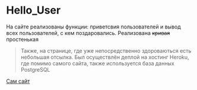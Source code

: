 # Hello_User

На сайте реализованы функции: приветсвия пользователей и вывод всех пользователей, с кем поздаровались.
Реализована ~~кривая~~ простенькая 
> Также, на странице, где уже непосредственно здороваються есть небольшая отсылка.
Был осуществлён деплой на хостинг Heroku, где помимо самого сайта, также используется база данных PostgreSQL 

[Сам сайт](https://secret-forest-44850.herokuapp.com/home/)
